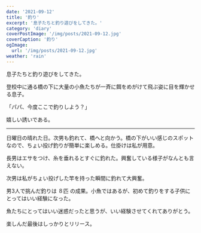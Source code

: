 ```yaml
---
date: '2021-09-12'
title: '釣り'
excerpt: '息子たちと釣り遊びをしてきた。'
category: 'diary'
coverPostImage: '/img/posts/2021-09-12.jpg'
coverCaption: '釣り'
ogImage:
  url: '/img/posts/2021-09-12.jpg'
weather: 'rain'
---
```


息子たちと釣り遊びをしてきた。

登校中に通る橋の下に大量の小魚たちが一斉に餌をめがけて飛ぶ姿に目を輝かせる息子。

「パパ、今度ここで釣りしよう？」

嬉しい誘いである。

---

日曜日の晴れた日。次男も釣れて、橋へと向かう。橋の下がいい感じのスポットなので、ちょい投げ釣りが簡単に楽しめる。仕掛けは私が用意。

長男はエサをつけ、糸を垂れるとすぐに釣れた。興奮している様子がなんとも言えない。

次男は私がちょい投げした竿を持った瞬間に釣れて大興奮。

男3人で挑んだ釣りは ８匹 の成果。小魚ではあるが、初めて釣りをする子供にとってはいい経験になった。

魚たちにとってはいい迷惑だったと思うが、いい経験させてくれてありがとう。

楽しんだ最後はしっかりとリリース。
